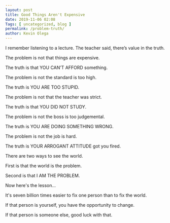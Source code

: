 ```yaml
--- 
layout: post 
title: Good Things Aren't Expensive
date: 2019-11-06 02:08
Tags: [ uncategorized, blog ]
permalink: /problem-truth/ 
author: Kevin Olega 
--- 
```

I remember listening to a lecture. The teacher said, there’s value in the truth. 

The problem is not that things are expensive. 

The truth is that YOU CAN’T AFFORD something. 

The problem is not the standard is too high. 

The truth is YOU ARE TOO STUPID. 

The problem is not that the teacher was strict. 

The truth is that YOU DID NOT STUDY. 

The problem is not the boss is too judgemental. 

The truth is YOU ARE DOING SOMETHING WRONG. 

The problem is not the job is hard. 

The truth is YOUR ARROGANT ATTITUDE got you fired. 

There are two ways to see the world. 

First is that the world is the problem. 

Second is that I AM THE PROBLEM. 

Now here's the lesson...

It's seven billion times easier to fix one person than to fix the world. 

If that person is yourself, you have the opportunity to change. 

If that person is someone else, good luck with that.